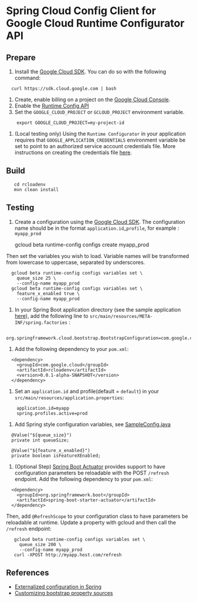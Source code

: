 # Spring Cloud Config Client for Google Cloud Runtime Configurator API

## Prepare
1. Install the [Google Cloud SDK](https://cloud.google.com/sdk/). You
  can do so with the following command:
```
  curl https://sdk.cloud.google.com | bash
```
1. Create, enable billing on a project on the [Google Cloud Console](https://console.cloud.google.com).
1. Enable the [Runtime Config API](https://console.cloud.google.com/flows/enableapi?apiid=runtimeconfig.googleapis.com)
1. Set the `GOOGLE_CLOUD_PROJECT` or `GCLOUD_PROJECT` environment variable.
```
    export GOOGLE_CLOUD_PROJECT=my-project-id
```
1. (Local testing only)
Using the `Runtime Configurator` in your application requires that `GOOGLE_APPLICATION_CREDENTIALS` environment variable be set to point to
an authorized service account credentials file. More instructions on creating the credentials file [here](https://developers.google.com/identity/protocols/application-default-credentials#howtheywork).

## Build

```
   cd rcloadenv
   mvn clean install
```

## Testing

1. Create a configuration using the [Google Cloud
SDK](https://cloud.google.com/sdk/). The configuration name
should be in the format `application.id`_`profile`, for example : `myapp_prod`

    gcloud beta runtime-config configs create myapp_prod

Then set the variables you wish to load. Variable names will be transformed
from lowercase to uppercase, separated by underscores.
```
  gcloud beta runtime-config configs variables set \
    queue_size 25 \
    --config-name myapp_prod
  gcloud beta runtime-config configs variables set \
    feature_x_enabled true \
    --config-name myapp_prod
```

1. In your Spring Boot application directory (see the sample application [here](sample-spring-boot-app)),
add the following line to `src/main/resources/META-INF/spring.factories` :
```
  org.springframework.cloud.bootstrap.BootstrapConfiguration=com.google.cloud.rcloadenv.RuntimeConfigPropertySourceLocator
```

1. Add the following dependency to your `pom.xml`:
```
  <dependency>
    <groupId>com.google.cloud</groupId>
    <artifactId>rcloadenv</artifactId>
    <version>0.0.1-alpha-SNAPSHOT</version>
  </dependency>
```

1. Set an `application.id` and profile(default = `default`) in your `src/main/resources/application.properties`:
```
    application.id=myapp
    spring.profiles.active=prod
```

1. Add Spring style configuration variables, see [SampleConfig.java](sample-spring-boot-app/src/main/java/com/example/SampleConfig.java)

```
  @Value("${queue_size}")
  private int queueSize;

  @Value("${feature_x_enabled}")
  private boolean isFeatureXEnabled;
```

1. (Optional Step) [Spring Boot Actuator](http://cloud.spring.io/spring-cloud-static/docs/1.0.x/spring-cloud.html#_endpoints) provides support to have configuration parameters be reloadable with the POST `/refresh` endpoint.
Add the following dependency to your `pom.xml`:
```
  <dependency>
    <groupId>org.springframework.boot</groupId>
    <artifactId>spring-boot-starter-actuator</artifactId>
  </dependency>
```
Then, add `@RefreshScope` to your configuration class to have parameters be reloadable at runtime.
Update a property with gcloud and then call the `/refresh` endpoint:
```
   gcloud beta runtime-config configs variables set \
     queue_size 200 \
     --config-name myapp_prod
   curl -XPOST http://myapp.host.com/refresh
```

## References
* [Externalized configuration in Spring](https://cloud.spring.io/spring-cloud-config/)
* [Customizing bootstrap property sources](http://projects.spring.io/spring-cloud/spring-cloud.html#customizing-bootstrap-property-sources)
